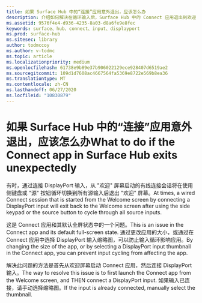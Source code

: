 ```yaml
---
title: 如果 Surface Hub 中的“连接”应用意外退出，应该怎么办
description: 介绍如何解决在循环输入后，Surface Hub 中的 Connect 应用退出到欢迎屏幕的问题。
ms.assetid: 9576f4e4-d936-4235-8a03-d8a6fe9e8fec
keywords: surface、hub、connect、input、displayport
ms.prod: surface-hub
ms.sitesec: library
author: todmccoy
ms.author: v-todmc
ms.topic: article
ms.localizationpriority: medium
ms.openlocfilehash: 61738e9b89e37b906022129ece928407d6519ae2
ms.sourcegitcommit: 109d1d7608ac4667564fa5369e8722e569b8ea36
ms.translationtype: MT
ms.contentlocale: zh-CN
ms.lasthandoff: 06/27/2020
ms.locfileid: "10830879"
---
```

# <span data-ttu-id="9e6e3-104">如果 Surface Hub 中的“连接”应用意外退出，应该怎么办</span><span class="sxs-lookup"><span data-stu-id="9e6e3-104">What to do if the Connect app in Surface Hub exits unexpectedly</span></span>

<span data-ttu-id="9e6e3-105">有时，通过连接 DisplayPort 输入，从 "欢迎" 屏幕启动的有线连接会话将在使用侧键盘或 "源" 按钮循环切换到所有源输入后退出 "欢迎" 屏幕。</span><span class="sxs-lookup"><span data-stu-id="9e6e3-105">At times, a wired Connect session that is started from the Welcome screen by connecting a DisplayPort input will exit back to the Welcome screen after using the side keypad or the source button to cycle through all source inputs.</span></span>

<span data-ttu-id="9e6e3-106">这是 Connect 应用和其默认全屏状态中的一个问题。</span><span class="sxs-lookup"><span data-stu-id="9e6e3-106">This is an issue in the Connect app and its default full-screen state.</span></span> <span data-ttu-id="9e6e3-107">通过更改应用的大小，或通过在 Connect 应用中选择 DisplayPort 输入缩略图，可以防止输入循环影响应用。</span><span class="sxs-lookup"><span data-stu-id="9e6e3-107">By changing the size of the app, or by selecting a DisplayPort input thumbnail in the Connect app, you can prevent input cycling from affecting the app.</span></span>

<span data-ttu-id="9e6e3-108">解决此问题的方法是首先从欢迎屏幕启动 Connect 应用，然后连接 DisplayPort 输入。</span><span class="sxs-lookup"><span data-stu-id="9e6e3-108">The way to resolve this issue is to first launch the Connect app from the Welcome screen, and THEN connect a DisplayPort input.</span></span> <span data-ttu-id="9e6e3-109">如果输入已连接，请手动选择缩略图。</span><span class="sxs-lookup"><span data-stu-id="9e6e3-109">If the input is already connected, manually select the thumbnail.</span></span>